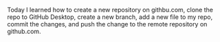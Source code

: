 Today I learned how to create a new repository on githbu.com, clone the repo to GitHub Desktop, create a new branch, add a new file to my repo, commit the changes, and push the change to the remote repository on github.com.